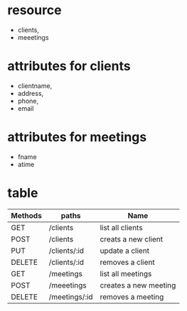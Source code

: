 # resource
- clients,
- meeetings

# attributes for clients
  - clientname,
  - address,
  - phone,
  - email

# attributes for meetings
- fname
- atime

# table

  Methods      | paths | Name
  ------------ | ------|------
  GET  | /clients | list all clients
  POST | /clients | creats a new client
  PUT | /clients/:id | update a client
  DELETE | /clients/:id | removes a client
  GET  | /meetings | list all meetings
  POST | /meeetings | creates a new meeting
  DELETE | /meetings/:id | removes a meeting
